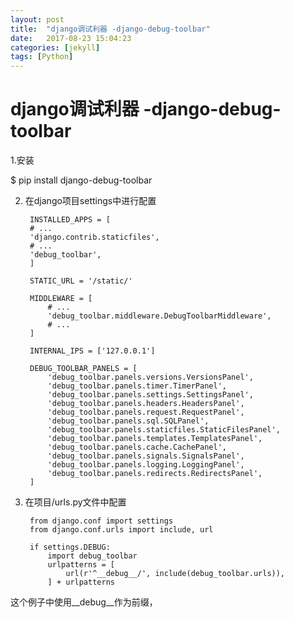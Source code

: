 ```yaml
---
layout: post
title:  "django调试利器 -django-debug-toolbar"
date:   2017-08-23 15:04:23
categories: [jekyll]
tags: [Python]
---
```




# django调试利器 -django-debug-toolbar

1.安装

$ pip install django-debug-toolbar

2. 在django项目settings中进行配置

        INSTALLED_APPS = [
        # ...
        'django.contrib.staticfiles',
        # ...
        'debug_toolbar',
        ]
    
        STATIC_URL = '/static/'
        
        MIDDLEWARE = [
            # ...
            'debug_toolbar.middleware.DebugToolbarMiddleware',
            # ...
        ]
        
        INTERNAL_IPS = ['127.0.0.1']
        
        DEBUG_TOOLBAR_PANELS = [
            'debug_toolbar.panels.versions.VersionsPanel',
            'debug_toolbar.panels.timer.TimerPanel',
            'debug_toolbar.panels.settings.SettingsPanel',
            'debug_toolbar.panels.headers.HeadersPanel',
            'debug_toolbar.panels.request.RequestPanel',
            'debug_toolbar.panels.sql.SQLPanel',
            'debug_toolbar.panels.staticfiles.StaticFilesPanel',
            'debug_toolbar.panels.templates.TemplatesPanel',
            'debug_toolbar.panels.cache.CachePanel',
            'debug_toolbar.panels.signals.SignalsPanel',
            'debug_toolbar.panels.logging.LoggingPanel',
            'debug_toolbar.panels.redirects.RedirectsPanel',
        ]
3. 在项目/urls.py文件中配置

        from django.conf import settings
        from django.conf.urls import include, url
        
        if settings.DEBUG:
            import debug_toolbar
            urlpatterns = [
                url(r'^__debug__/', include(debug_toolbar.urls)),
            ] + urlpatterns
            
这个例子中使用__debug__作为前缀，